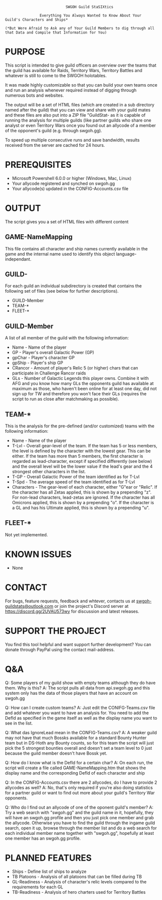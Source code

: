 								SWGOH Guild StaSIXtics

					Everything You Always Wanted to Know About Your Guild's Characters and Ships* 

	(*But Were Afraid to Ask any of Your Guild Members to dig through all that Data and Compile that Information for You)


PURPOSE
========
This script is intended to give guild officers an overview over the teams that the guild has available for Raids, Territory Wars,
Territory Battles and whatever is still to come to the SWGOH holotables.

It was made highly customizable so that you can build your own teams once and run an analysis whenever required instead of digging
through numerous bots and websites.

The output will be a set of HTML files (which are created in a sub directory named after the guild) that you can view and share with 
your guild mates and these files are also put into a ZIP file "GuildStat-<GuildName> as it is capable of running the analysis for 
multiple guilds (like partner guilds who share one analyst or even Territory Wars once you found out an allycode of a member of the 
opponent's guild (e.g. through swgoh.gg).

To speed up multiple consecutive runs and save bandwidth, results received from the server are cached for 24 hours.


PREREQUISITES
=============
- Microsoft Powershell 6.0.0 or higher (Windows, Mac, Linux)
- Your allycode registered and synched on swgoh.gg
- Your allycode(s) updated in the CONFIG-Accounts.csv file


OUTPUT
======
The script gives you a set of HTML files with different content

GAME-NameMapping
----------------
This file contains all character and ship names currently available in the game and the internal name used to identify this object
language-independant.

GUILD-<guild name>
------------------
For each guild an individual subdirectory is created that contains the following set of files (see below for further descriptions).
- GUILD-Member
- TEAM-*
- FLEET-*

GUILD-Member
------------
A list of all member of the guild with the following information:
- Name - Name of the player
- GP - Player's overall Galactic Power (GP)
- gpChar - Player's character GP
- gpShip - Player's ship GP
- CRancor - Amount of player's Relic 5 (or higher) chars that can participate in Challenge Rancor raids
- GLs - Number of Galactic Legends this player owns. Combine it with AFG and you know how many GLs the opponents guild has
  available at maximum as those, who haven't been online for at least one day, did not sign up for TW and therefore you won't
  face their GLs (requires the script to run as close after matchmaking as possible).

TEAM-*
------
This is the analysis for the pre-defined (and/or customized) teams with the following information:
- Name - Name of the player
- T-Lvl - Overall gear-level of the team. If the team has 5 or less members, the level is defined by the character with the
  lowest gear. This can be either. If the team has more than 5 members, the first character is regarded as lead-character,
  except if specified differently (see below) and the overall level will be the lower value if the lead's gear and the 4
  strongest other characters in the list.
- T-GP - Overall Galactic Power of the team identified as for T-Lvl
- T-Spd - The average speed of the team identified as for T-Lvl
- Characters - The gear-level of each character, either "G"ear or "Relic". 
  If the character has all Zetas applied, this is shown by a prepending "z". For non-lead characters, lead-zetas are ignored. 
  If the character has all Omicrons applied, this is shown by a prepending "o". 
  If the character is a GL and has his Ultimate applied, this is shown by a prepending "u".

FLEET-*
-------
Not yet implemented.


KNOWN ISSUES
============
- None


CONTACT
=======
For bugs, feature requests, feedback and whtever, contacts us at swgoh-guildstats@outlook.com or join the project's 
Discord server at https://discord.gg/2UVAU573wy for discussion and latest releases.


SUPPORT THE PROJECT
===================
You find this tool helpful and want support further development? You can donate through PayPal using the contact mail-address.


Q&A
===
Q: Some players of my guild show with empty teams although they do have them. Why is this?
A: The script pulls all data from api.swgoh.gg and this system only has the data of those players that have an account on swgoh.gg

Q: How can I create custom teams?
A: Just edit the CONIFG-Teams.csv file and add whatever you want to have an analysis for. You need to add the DefId as specified in 
   the game itself as well as the display name you want to see in the list.

Q: What das IgnoreLead mean in the CONFIG-Teams.csv?
A: A weaker guild may not have that much Bossks available for a standard Bounty Hunter team but in DS-Hoth any Bounty counts,
   so for this team the script will just pick the 5 strongest bounties overall and doesn't set a team level to 0 just because
   the guild member doesn't have Bossk yet.

Q: How do I know what is the DefId for a certain char?
A: On each run, the script will create a file called GAME-NameMapping.htm that shows the display name and the corresponding
   DefId of each character and ship

Q: In the CONFIG-Accounts.csv there are 2 allycodes, do I have to provide 2 allycodes as well?
A: No, that's only required if you're also doing statistics for a partner guild or want to find out more about your guild's 
   Territory War opponents.

Q: Who do I find out an allycode of one of the oponent guild's member?
A: Try a web search with "swgoh.gg" and the guild name in it, hopefully, they will have an swgoh.gg profile and then you just pick
   one member and grab the allycode. Otherwise you have to find the guild through the ingame guild search, open it up, browse through
   the member list and do a web search for each individual member name together with "swgoh.gg", hopefully at least one member has
   an swgoh.gg profile.


PLANNED FEATURES
================
- Ships - Define list of ships to analyze
- TB Platoons - Analysis of all platoons that can be filled during TB
- GL-Readiness - Analysis of character's relic levels compared to the requirements for each GL
- TB-Readiness - Analysis of hero charters used for Territory Battles
